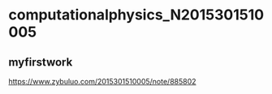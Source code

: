 # computationalphysics_N2015301510005
## myfirstwork
https://www.zybuluo.com/2015301510005/note/885802
